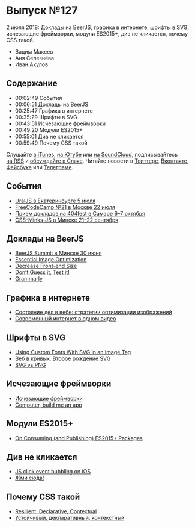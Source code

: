 # Выпуск №127

2 июля 2018: Доклады на BeerJS, графика в интернете, шрифты в SVG, исчезающие фреймворки, модули ES2015+, див не кликается, почему CSS такой.

- Вадим Макеев
- Аня Селезнёва
- Иван Акулов

## Содержание

- 00:02:49 События
- 00:06:51 Доклады на BeerJS
- 00:25:47 Графика в интернете
- 00:35:29 Шрифты в SVG
- 00:43:51 Исчезающие фреймворки
- 00:49:20 Модули ES2015+
- 00:55:01 Див не кликается
- 00:59:49 Почему CSS такой

Слушайте [в iTunes](https://itunes.apple.com/ru/podcast/veb-standarty/id1080500016), [на Ютубе](https://www.youtube.com/playlist?list=PLMBnwIwFEFHcwuevhsNXkFTcadeX5R1Go) или [на SoundCloud](https://soundcloud.com/web-standards), подписывайтесь [на RSS](https://web-standards.ru/podcast/feed/) и [обсуждайте в Слаке](http://slack.web-standards.ru/). Читайте новости в [Твиттере](https://twitter.com/webstandards_ru), [Вконтакте](https://vk.com/webstandards_ru), [Фейсбуке](https://www.facebook.com/webstandardsru) или [Телеграме](https://t.me/webstandards_ru).

## События

- [UralJS в Екатеринбурге 5 июля](https://uraljs.timepad.ru/event/751795/)
- [FreeCodeCamp №21 в Москве 22 июля](https://freecodecamp.timepad.ru/event/752289/)
- [Прием докладов на 404fest в Самаре 6–7 октября](https://docs.google.com/forms/d/e/1FAIpQLSfSjYTvK1tDBYosipjjvqZXPmZGvB2lrPwQb_KXDomHCsjNvw/viewform)
- [CSS-Minks-JS в Минске 21–22 сентября](http://css-minsk-js.by/)

## Доклады на BeerJS

- [BeerJS Summit в Минске 30 июня](https://www.facebook.com/events/174232359959486/)
- [Essential Image Optimization](https://images.guide/)
- [Decrease Front-end Size](https://developers.google.com/web/fundamentals/performance/webpack/decrease-frontend-size)
- [Don’t Guess it, Test it!](https://aerotwist.com/blog/dont-guess-it-test-it/)
- [Grammarly](https://www.grammarly.com/)

## Графика в интернете

- [Состояние дел в вебе: стратегии оптимизации изображений](http://css-live.ru/articles/sostoyanie-del-v-vebe-glavnye-strategii-optimizacii-izobrazhenij.html)
- [Современный интернет в одном видео](https://www.facebook.com/pepelsbey/videos/10157391994829338/)

## Шрифты в SVG

- [Using Custom Fonts With SVG in an Image Tag](https://css-tricks.com/using-custom-fonts-with-svg-in-an-image-tag/)
- [Веб в кривых. Второе рождение SVG](https://youtu.be/DDR19L7Lcjw)
- [SVG vs PNG](https://svgvspng.com/#ru)

## Исчезающие фреймворки

- [Исчезающие фреймворки](https://habr.com/p/414869/)
- [Computer, build me an app](https://youtu.be/qqt6YxAZoOc)

## Модули ES2015+

- [On Consuming (and Publishing) ES2015+ Packages](https://babeljs.io/blog/2018/06/26/on-consuming-and-publishing-es2015+-packages)

## Див не кликается

- [JS click event bubbling on iOS](http://gravitydept.com/blog/js-click-event-bubbling-on-ios)
- [Жми сюда!](https://youtu.be/MWJKwn_gKR4)

## Почему CSS такой

- [Resilient, Declarative, Contextual](https://keithjgrant.com/posts/2018/06/resilient-declarative-contextual/)
- [Устойчивый, декларативный, контекстный](http://css-live.ru/articles/ustojchivyj-deklarativnyj-kontekstnyj-novyj-vzglyad-na-silnye-storony-css.html)
